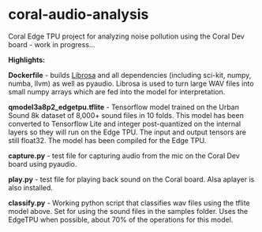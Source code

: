 # coral-audio-analysis
Coral Edge TPU project for analyzing noise pollution using the Coral Dev board - work in progress...

**Highlights:**

**Dockerfile** - builds [Librosa](https://librosa.org/doc/latest/index.html#) and all dependencies (including sci-kit, numpy, numba, llvm) as well as pyaudio. Librosa is used to turn large WAV files into small numpy arrays which are fed into the model for interpretation.

**qmodel3a8p2_edgetpu.tflite** - Tensorflow model trained on the Urban Sound 8k dataset of 8,000+ sound files in 10 folds. This model has been converted to Tensorflow Lite and integer post-quantized on the internal layers so they will run on the Edge TPU. The input and output tensors are still float32. The model has been compiled for the Edge TPU.

**capture.py** - test file for capturing audio from the mic on the Coral Dev board using pyaudio.

**play.py** - test file for playing back sound on the Coral board. Alsa aplayer is also installed.

**classify.py** - Working python script that classifies wav files using the tflite model above. Set for using the sound files in the samples folder. Uses the EdgeTPU when possible, about 70% of the operations for this model.


